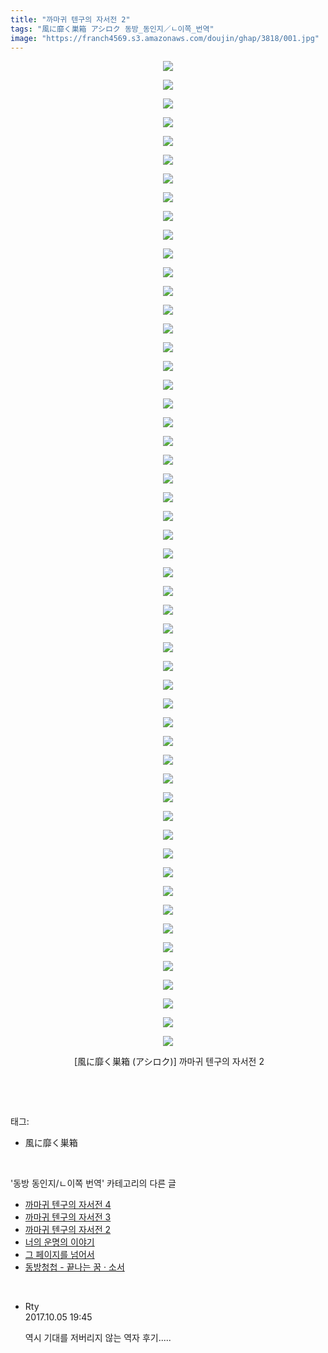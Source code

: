 ```yaml
---
title: "까마귀 텐구의 자서전 2"
tags: "風に靡く巣箱 アシロク 동방_동인지／ㄴ이쪽_번역"
image: "https://franch4569.s3.amazonaws.com/doujin/ghap/3818/001.jpg"
---
```

<div class="article">
<p style="text-align: center; clear: none; float: none;"><img src="{{ site.imgserver2 }}/ghap/3818/001.jpg"/></p>
<p style="text-align: center; clear: none; float: none;"><img src="{{ site.imgserver2 }}/ghap/3818/002.jpg"/></p>
<p style="text-align: center; clear: none; float: none;"><img src="{{ site.imgserver2 }}/ghap/3818/003.jpg"/></p>
<p style="text-align: center; clear: none; float: none;"><img src="{{ site.imgserver2 }}/ghap/3818/004.jpg"/></p>
<p style="text-align: center; clear: none; float: none;"><img src="{{ site.imgserver2 }}/ghap/3818/005.jpg"/></p>
<p style="text-align: center; clear: none; float: none;"><img src="{{ site.imgserver2 }}/ghap/3818/006.jpg"/></p>
<p style="text-align: center; clear: none; float: none;"><img src="{{ site.imgserver2 }}/ghap/3818/007.jpg"/></p>
<p style="text-align: center; clear: none; float: none;"><img src="{{ site.imgserver2 }}/ghap/3818/008.jpg"/></p>
<p style="text-align: center; clear: none; float: none;"><img src="{{ site.imgserver2 }}/ghap/3818/009.jpg"/></p>
<p style="text-align: center; clear: none; float: none;"><img src="{{ site.imgserver2 }}/ghap/3818/010.jpg"/></p>
<p style="text-align: center; clear: none; float: none;"><img src="{{ site.imgserver2 }}/ghap/3818/011.jpg"/></p>
<p style="text-align: center; clear: none; float: none;"><img src="{{ site.imgserver2 }}/ghap/3818/012.jpg"/></p>
<p style="text-align: center; clear: none; float: none;"><img src="{{ site.imgserver2 }}/ghap/3818/013.jpg"/></p>
<p style="text-align: center; clear: none; float: none;"><img src="{{ site.imgserver2 }}/ghap/3818/014.jpg"/></p>
<p style="text-align: center; clear: none; float: none;"><img src="{{ site.imgserver2 }}/ghap/3818/015.jpg"/></p>
<p style="text-align: center; clear: none; float: none;"><img src="{{ site.imgserver2 }}/ghap/3818/016.jpg"/></p>
<p style="text-align: center; clear: none; float: none;"><img src="{{ site.imgserver2 }}/ghap/3818/017.jpg"/></p>
<p style="text-align: center; clear: none; float: none;"><img src="{{ site.imgserver2 }}/ghap/3818/018.jpg"/></p>
<p style="text-align: center; clear: none; float: none;"><img src="{{ site.imgserver2 }}/ghap/3818/019.jpg"/></p>
<p style="text-align: center; clear: none; float: none;"><img src="{{ site.imgserver2 }}/ghap/3818/020.jpg"/></p>
<p style="text-align: center; clear: none; float: none;"><img src="{{ site.imgserver2 }}/ghap/3818/021.jpg"/></p>
<p style="text-align: center; clear: none; float: none;"><img src="{{ site.imgserver2 }}/ghap/3818/022.jpg"/></p>
<p style="text-align: center; clear: none; float: none;"><img src="{{ site.imgserver2 }}/ghap/3818/023.jpg"/></p>
<p style="text-align: center; clear: none; float: none;"><img src="{{ site.imgserver2 }}/ghap/3818/024.jpg"/></p>
<p style="text-align: center; clear: none; float: none;"><img src="{{ site.imgserver2 }}/ghap/3818/025.jpg"/></p>
<p style="text-align: center; clear: none; float: none;"><img src="{{ site.imgserver2 }}/ghap/3818/026.jpg"/></p>
<p style="text-align: center; clear: none; float: none;"><img src="{{ site.imgserver2 }}/ghap/3818/027.jpg"/></p>
<p style="text-align: center; clear: none; float: none;"><img src="{{ site.imgserver2 }}/ghap/3818/028.jpg"/></p>
<p style="text-align: center; clear: none; float: none;"><img src="{{ site.imgserver2 }}/ghap/3818/029.jpg"/></p>
<p style="text-align: center; clear: none; float: none;"><img src="{{ site.imgserver2 }}/ghap/3818/030.jpg"/></p>
<p style="text-align: center; clear: none; float: none;"><img src="{{ site.imgserver2 }}/ghap/3818/031.jpg"/></p>
<p style="text-align: center; clear: none; float: none;"><img src="{{ site.imgserver2 }}/ghap/3818/032.jpg"/></p>
<p style="text-align: center; clear: none; float: none;"><img src="{{ site.imgserver2 }}/ghap/3818/033.jpg"/></p>
<p style="text-align: center; clear: none; float: none;"><img src="{{ site.imgserver2 }}/ghap/3818/034.jpg"/></p>
<p style="text-align: center; clear: none; float: none;"><img src="{{ site.imgserver2 }}/ghap/3818/035.jpg"/></p>
<p style="text-align: center; clear: none; float: none;"><img src="{{ site.imgserver2 }}/ghap/3818/036.jpg"/></p>
<p style="text-align: center; clear: none; float: none;"><img src="{{ site.imgserver2 }}/ghap/3818/037.jpg"/></p>
<p style="text-align: center; clear: none; float: none;"><img src="{{ site.imgserver2 }}/ghap/3818/038.jpg"/></p>
<p style="text-align: center; clear: none; float: none;"><img src="{{ site.imgserver2 }}/ghap/3818/039.jpg"/></p>
<p style="text-align: center; clear: none; float: none;"><img src="{{ site.imgserver2 }}/ghap/3818/040.jpg"/></p>
<p style="text-align: center; clear: none; float: none;"><img src="{{ site.imgserver2 }}/ghap/3818/041.jpg"/></p>
<p style="text-align: center; clear: none; float: none;"><img src="{{ site.imgserver2 }}/ghap/3818/042.jpg"/></p>
<p style="text-align: center; clear: none; float: none;"><img src="{{ site.imgserver2 }}/ghap/3818/043.jpg"/></p>
<p style="text-align: center; clear: none; float: none;"><img src="{{ site.imgserver2 }}/ghap/3818/044.jpg"/></p>
<p style="text-align: center; clear: none; float: none;"><img src="{{ site.imgserver2 }}/ghap/3818/045.jpg"/></p>
<p style="text-align: center; clear: none; float: none;"><img src="{{ site.imgserver2 }}/ghap/3818/046.jpg"/></p>
<p style="text-align: center; clear: none; float: none;"><img src="{{ site.imgserver2 }}/ghap/3818/047.jpg"/></p>
<p style="text-align: center; clear: none; float: none;"><img src="{{ site.imgserver2 }}/ghap/3818/048.jpg"/></p>
<p style="text-align: center; clear: none; float: none;"><img src="{{ site.imgserver2 }}/ghap/3818/049.jpg"/></p>
<p style="text-align: center; clear: none; float: none;"><img src="{{ site.imgserver2 }}/ghap/3818/050.jpg"/></p>
<p style="text-align: center; clear: none; float: none;"><img src="{{ site.imgserver2 }}/ghap/3818/051.jpg"/></p>
<p style="text-align: center; clear: none; float: none;"><img src="{{ site.imgserver2 }}/ghap/3818/052.jpg"/></p>
<p style="text-align: center; clear: none; float: none;"><img src="{{ site.imgserver2 }}/ghap/3818/053.jpg"/></p>
<p style="text-align: center; clear: none; float: none;"> [風に靡く巣箱 (アシロク)] 까마귀 텐구의 자서전 2</p>
<p><br/></p>
</div><br/>
<div class="tagTrail">
<p>태그: </p>
<ul>
<li>風に靡く巣箱</li>
</ul>
</div><br/>
<div class="another">
<p>'동방 동인지/ㄴ이쪽 번역' 카테고리의 다른 글</p>
<ul>
<li><a href="/ghap_3845">까마귀 텐구의 자서전 4</a></li>
<li><a href="/ghap_3819">까마귀 텐구의 자서전 3</a></li>
<li><a href="/ghap_3818">까마귀 텐구의 자서전 2</a></li>
<li><a href="/ghap_3815">너의 운명의 이야기</a></li>
<li><a href="/ghap_3801">그 페이지를 넘어서</a></li>
<li><a href="/ghap_3786">동방청첩 - 끝나는 꿈 · 소서</a></li>
</ul>
</div><br/>
<div class="cb_module cb_fluid">
<div class="cb_wrt cb_profile">
<div class="comment">
<ul>
<li class="cb_thumb_off" id="comment15097543">
<div class="cb_comment_area">
<div class="cb_info_area">
<div class="cb_section">
<span class="cb_nick_name">Rty</span>
</div>
<div class="cb_section">
<span class="cb_date">2017.10.05 19:45 </span>
</div>
</div>
<div class="cb_dsc_comment">
<p class="cb_dsc">
											역시 기대를 저버리지 않는 역자 후기.....
										</p>
</div>
</div></li>
</ul>
</div>
</div><!-- commentList close -->
</div><br/>
